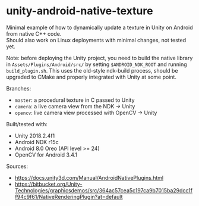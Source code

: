 # unity-android-native-texture

Minimal example of how to dynamically update a texture in Unity on Android from native C++ code.  
Should also work on Linux deployments with minimal changes, not tested yet.

Note: before deploying the Unity project, you need to build the native library in `Assets/Plugins/Android/src/` by setting `$ANDROID_NDK_ROOT` and running `build_plugin.sh`. This uses the old-style ndk-build process, should be upgraded to CMake and properly integrated with Unity at some point.

Branches:
  - `master`: a procedural texture in C passed to Unity
  - `camera`: a live camera view from the NDK -> Unity
  - `opencv`: live camera view processed with OpenCV -> Unity

Built/tested with:
  - Unity 2018.2.4f1
  - Android NDK r15c
  - Android 8.0 Oreo (API level >= 24)
  - OpenCV for Android 3.4.1

Sources:
  - https://docs.unity3d.com/Manual/AndroidNativePlugins.html
  - https://bitbucket.org/Unity-Technologies/graphicsdemos/src/364ac57cea5c197ca9b7015ba29dcc1ff94c9f61/NativeRenderingPlugin?at=default 
